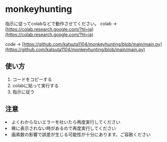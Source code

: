 # monkeyhunting
指示に従ってcolabなどで動作させてください。
colab -> [https://colab.research.google.com/?hl=ja](https://colab.research.google.com/?hl=ja)<br>

code -> [https://github.com/katsuta1104/monkeyhunting/blob/main/main.py](https://github.com/katsuta1104/monkeyhunting/blob/main/main.py)


## 使い方
<ol>
  <li>コードをコピーする
</li>
  <li>colabに貼って実行する
  </li>
  <li>指示に従う
  </li>
</ol>

## 注意
<il>
  <li>よくわからないエラーを吐いたら再度実行してください
  </li>
  <li>稀に表示されない時があるので再度実行してください
  </li>
  <li>画素数の影響で誤差が生じる可能性が十分にあります。ご容赦ください
  </li>
</il>
